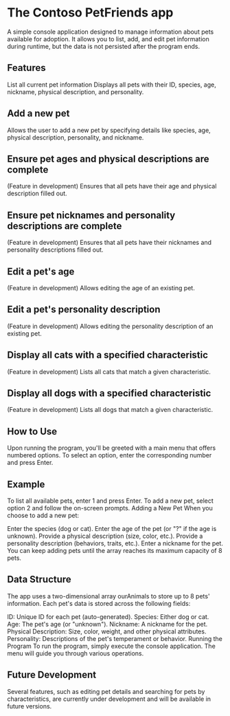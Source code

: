 # The Contoso PetFriends app 
A simple console application designed to manage information about pets available for adoption. It allows you to list, add, and edit pet information during runtime, but the data is not persisted after the program ends.

## Features
List all current pet information
Displays all pets with their ID, species, age, nickname, physical description, and personality.

## Add a new pet
Allows the user to add a new pet by specifying details like species, age, physical description, personality, and nickname.

## Ensure pet ages and physical descriptions are complete
(Feature in development)
Ensures that all pets have their age and physical description filled out.

## Ensure pet nicknames and personality descriptions are complete
(Feature in development)
Ensures that all pets have their nicknames and personality descriptions filled out.

## Edit a pet's age
(Feature in development)
Allows editing the age of an existing pet.

## Edit a pet's personality description
(Feature in development)
Allows editing the personality description of an existing pet.

## Display all cats with a specified characteristic
(Feature in development)
Lists all cats that match a given characteristic.

## Display all dogs with a specified characteristic
(Feature in development)
Lists all dogs that match a given characteristic.

## How to Use
Upon running the program, you'll be greeted with a main menu that offers numbered options. To select an option, enter the corresponding number and press Enter.

## Example
To list all available pets, enter 1 and press Enter.
To add a new pet, select option 2 and follow the on-screen prompts.
Adding a New Pet
When you choose to add a new pet:

Enter the species (dog or cat).
Enter the age of the pet (or "?" if the age is unknown).
Provide a physical description (size, color, etc.).
Provide a personality description (behaviors, traits, etc.).
Enter a nickname for the pet.
You can keep adding pets until the array reaches its maximum capacity of 8 pets.

## Data Structure
The app uses a two-dimensional array ourAnimals to store up to 8 pets' information. Each pet's data is stored across the following fields:

ID: Unique ID for each pet (auto-generated).
Species: Either dog or cat.
Age: The pet's age (or "unknown").
Nickname: A nickname for the pet.
Physical Description: Size, color, weight, and other physical attributes.
Personality: Descriptions of the pet's temperament or behavior.
Running the Program
To run the program, simply execute the console application. The menu will guide you through various operations.

## Future Development
Several features, such as editing pet details and searching for pets by characteristics, are currently under development and will be available in future versions.
